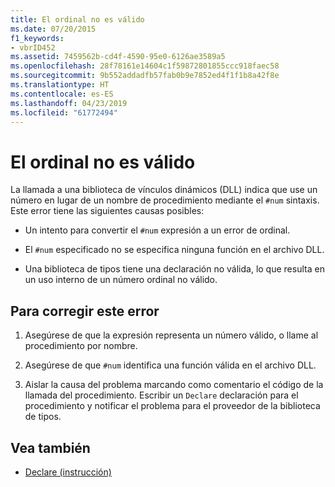 ```yaml
---
title: El ordinal no es válido
ms.date: 07/20/2015
f1_keywords:
- vbrID452
ms.assetid: 7459562b-cd4f-4590-95e0-6126ae3589a5
ms.openlocfilehash: 28f78161e14604c1f59872801855ccc918faec58
ms.sourcegitcommit: 9b552addadfb57fab0b9e7852ed4f1f1b8a42f8e
ms.translationtype: HT
ms.contentlocale: es-ES
ms.lasthandoff: 04/23/2019
ms.locfileid: "61772494"
---
```

# <a name="ordinal-is-not-valid"></a>El ordinal no es válido
La llamada a una biblioteca de vínculos dinámicos (DLL) indica que use un número en lugar de un nombre de procedimiento mediante el `#num` sintaxis. Este error tiene las siguientes causas posibles:  
  
- Un intento para convertir el `#num` expresión a un error de ordinal.  
  
- El `#num` especificado no se especifica ninguna función en el archivo DLL.  
  
- Una biblioteca de tipos tiene una declaración no válida, lo que resulta en un uso interno de un número ordinal no válido.  
  
## <a name="to-correct-this-error"></a>Para corregir este error  
  
1. Asegúrese de que la expresión representa un número válido, o llame al procedimiento por nombre.  
  
2. Asegúrese de que `#num` identifica una función válida en el archivo DLL.  
  
3. Aislar la causa del problema marcando como comentario el código de la llamada del procedimiento. Escribir un `Declare` declaración para el procedimiento y notificar el problema para el proveedor de la biblioteca de tipos.  
  
## <a name="see-also"></a>Vea también

- [Declare (instrucción)](../../../visual-basic/language-reference/statements/declare-statement.md)
